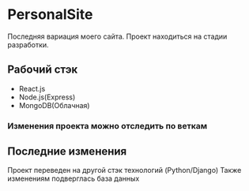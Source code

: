 # PersonalSite
Последняя вариация моего сайта. Проект находиться на стадии разработки.

## Рабочий стэк
+ React.js
+ Node.js(Express)
+ MongoDB(Облачная)

### Изменения проекта можно отследить по веткам
## Последние изменения
Проект переведен на другой стэк технологий (Python/Django)
Также изменениям подверглась база данных
